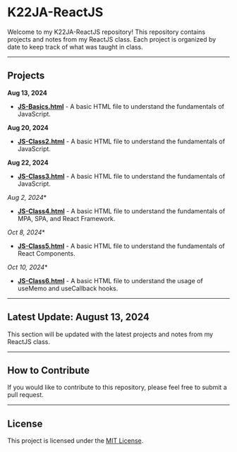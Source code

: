 # K22JA-ReactJS

Welcome to my K22JA-ReactJS repository! This repository contains projects and notes from my ReactJS class. Each project is organized by date to keep track of what was taught in class.

---

## Projects

**Aug 13, 2024**
- **[JS-Basics.html](JS-Basics.html)** - A basic HTML file to understand the fundamentals of JavaScript.

**Aug 20, 2024**
- **[JS-Class2.html](JS-Class2.html)** - A basic HTML file to understand the fundamentals of JavaScript.

**Aug 22, 2024**
- **[JS-Class3.html](JS-Class3.html)** - A basic HTML file to understand the fundamentals of JavaScript.

**Aug 2*, 2024**
- **[JS-Class4.html](JS-Class4.html)** - A basic HTML file to understand the fundamentals of MPA, SPA, and React Framework.

**Oct 8*, 2024**
- **[JS-Class5.html](JS-Class5.html)** - A basic HTML file to understand the fundamentals of React Components.

**Oct 10*, 2024**
- **[JS-Class6.html](JS-Class6.html)** - A basic HTML file to understand the usage of useMemo and useCallback hooks.

---

## Latest Update: August 13, 2024
This section will be updated with the latest projects and notes from my ReactJS class.

---

## How to Contribute
If you would like to contribute to this repository, please feel free to submit a pull request.

---

## License
This project is licensed under the [MIT License](LICENSE).